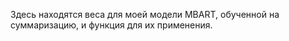 Здесь находятся веса для моей модели MBART, обученной на суммаризацию, и функция для их применения.
